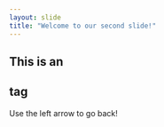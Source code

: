 ```yaml
---
layout: slide
title: "Welcome to our second slide!"
---
```

## This is an <h2> tag
Use the left arrow to go back!
